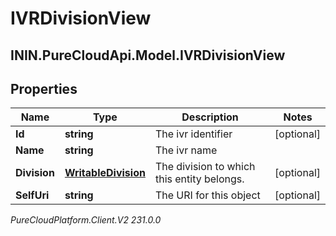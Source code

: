 # IVRDivisionView

## ININ.PureCloudApi.Model.IVRDivisionView

## Properties

|Name | Type | Description | Notes|
|------------ | ------------- | ------------- | -------------|
| **Id** | **string** | The ivr identifier | [optional] |
| **Name** | **string** | The ivr name | |
| **Division** | [**WritableDivision**](WritableDivision) | The division to which this entity belongs. | [optional] |
| **SelfUri** | **string** | The URI for this object | [optional] |



_PureCloudPlatform.Client.V2 231.0.0_
